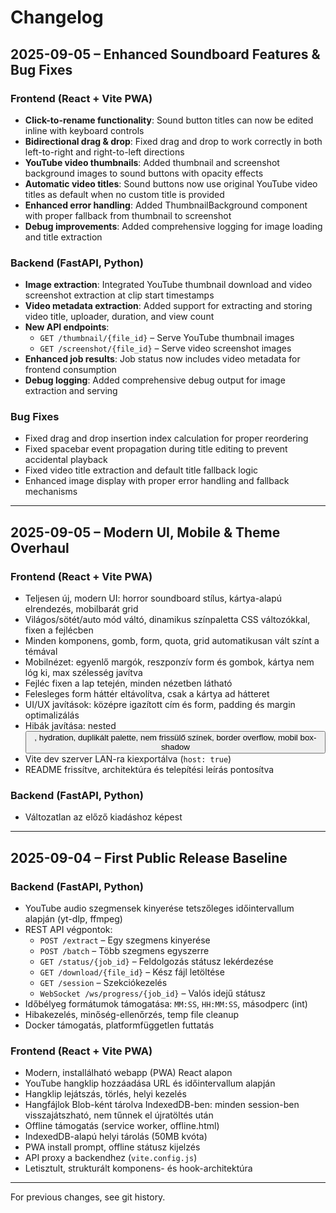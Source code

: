 # Changelog

## 2025-09-05 – Enhanced Soundboard Features & Bug Fixes

### Frontend (React + Vite PWA)

- **Click-to-rename functionality**: Sound button titles can now be edited inline with keyboard controls
- **Bidirectional drag & drop**: Fixed drag and drop to work correctly in both left-to-right and right-to-left directions
- **YouTube video thumbnails**: Added thumbnail and screenshot background images to sound buttons with opacity effects
- **Automatic video titles**: Sound buttons now use original YouTube video titles as default when no custom title is provided
- **Enhanced error handling**: Added ThumbnailBackground component with proper fallback from thumbnail to screenshot
- **Debug improvements**: Added comprehensive logging for image loading and title extraction

### Backend (FastAPI, Python)

- **Image extraction**: Integrated YouTube thumbnail download and video screenshot extraction at clip start timestamps
- **Video metadata extraction**: Added support for extracting and storing video title, uploader, duration, and view count
- **New API endpoints**:
  - `GET /thumbnail/{file_id}` – Serve YouTube thumbnail images
  - `GET /screenshot/{file_id}` – Serve video screenshot images
- **Enhanced job results**: Job status now includes video metadata for frontend consumption
- **Debug logging**: Added comprehensive debug output for image extraction and serving

### Bug Fixes

- Fixed drag and drop insertion index calculation for proper reordering
- Fixed spacebar event propagation during title editing to prevent accidental playback
- Fixed video title extraction and default title fallback logic
- Enhanced image display with proper error handling and fallback mechanisms

---

## 2025-09-05 – Modern UI, Mobile & Theme Overhaul

### Frontend (React + Vite PWA)

- Teljesen új, modern UI: horror soundboard stílus, kártya-alapú elrendezés, mobilbarát grid
- Világos/sötét/auto mód váltó, dinamikus színpaletta CSS változókkal, fixen a fejlécben
- Minden komponens, gomb, form, quota, grid automatikusan vált színt a témával
- Mobilnézet: egyenlő margók, reszponzív form és gombok, kártya nem lóg ki, max szélesség javítva
- Fejléc fixen a lap tetején, minden nézetben látható
- Felesleges form háttér eltávolítva, csak a kártya ad hátteret
- UI/UX javítások: középre igazított cím és form, padding és margin optimalizálás
- Hibák javítása: nested <button>, hydration, duplikált palette, nem frissülő színek, border overflow, mobil box-shadow
- Vite dev szerver LAN-ra kiexportálva (`host: true`)
- README frissítve, architektúra és telepítési leírás pontosítva

### Backend (FastAPI, Python)

- Változatlan az előző kiadáshoz képest

---

## 2025-09-04 – First Public Release Baseline

### Backend (FastAPI, Python)

- YouTube audio szegmensek kinyerése tetszőleges időintervallum alapján (yt-dlp, ffmpeg)
- REST API végpontok:
  - `POST /extract` – Egy szegmens kinyerése
  - `POST /batch` – Több szegmens egyszerre
  - `GET /status/{job_id}` – Feldolgozás státusz lekérdezése
  - `GET /download/{file_id}` – Kész fájl letöltése
  - `GET /session` – Szekciókezelés
  - `WebSocket /ws/progress/{job_id}` – Valós idejű státusz
- Időbélyeg formátumok támogatása: `MM:SS`, `HH:MM:SS`, másodperc (int)
- Hibakezelés, minőség-ellenőrzés, temp file cleanup
- Docker támogatás, platformfüggetlen futtatás

### Frontend (React + Vite PWA)

- Modern, installálható webapp (PWA) React alapon
- YouTube hangklip hozzáadása URL és időintervallum alapján
- Hangklip lejátszás, törlés, helyi kezelés
- Hangfájlok Blob-ként tárolva IndexedDB-ben: minden session-ben visszajátszható, nem tűnnek el újratöltés után
- Offline támogatás (service worker, offline.html)
- IndexedDB-alapú helyi tárolás (50MB kvóta)
- PWA install prompt, offline státusz kijelzés
- API proxy a backendhez (`vite.config.js`)
- Letisztult, strukturált komponens- és hook-architektúra

---

For previous changes, see git history.
